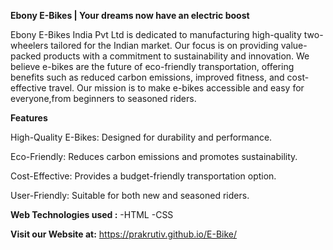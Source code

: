 **Ebony E-Bikes | Your dreams now have an electric boost**



Ebony E-Bikes India Pvt Ltd is dedicated to manufacturing high-quality two-wheelers tailored for the Indian market. Our focus is on providing value-packed products with a commitment to sustainability and innovation. We believe e-bikes are the future of eco-friendly transportation, offering benefits such as reduced carbon emissions, improved fitness, and cost-effective travel. Our mission is to make e-bikes accessible and easy for everyone,from beginners to seasoned riders.


**Features**

High-Quality E-Bikes: Designed for durability and performance.

Eco-Friendly: Reduces carbon emissions and promotes sustainability.

Cost-Effective: Provides a budget-friendly transportation option.

User-Friendly: Suitable for both new and seasoned riders.

**Web Technologies used :**
-HTML
-CSS

**Visit our Website at:**
https://prakrutiv.github.io/E-Bike/










